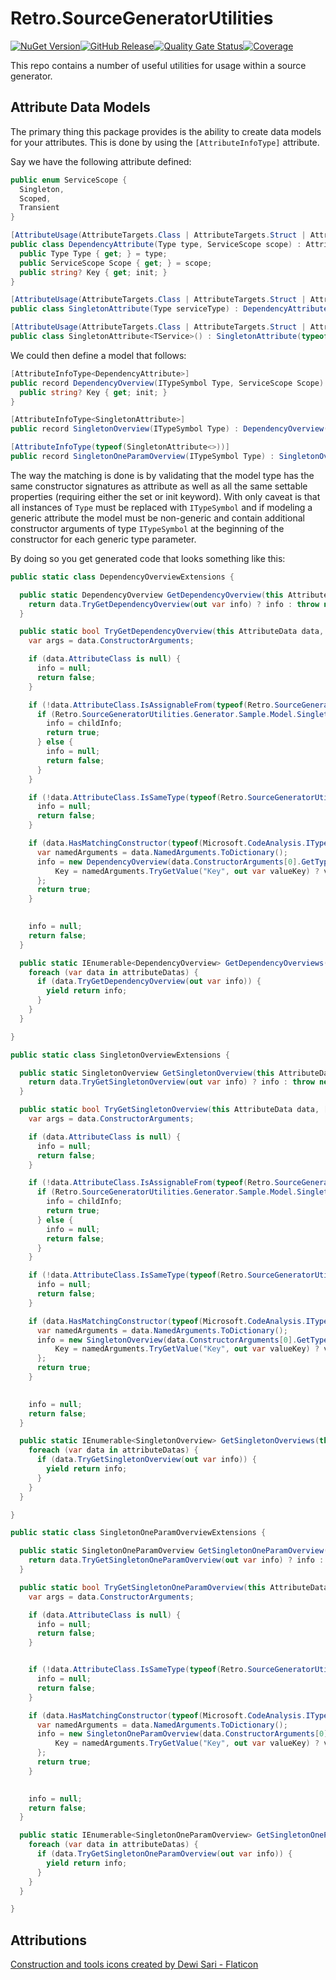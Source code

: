 ﻿# Retro.SourceGeneratorUtilities

[![NuGet Version](https://img.shields.io/nuget/v/Retro.SourceGeneratorUtilities?logo=nuget)](https://www.nuget.org/packages/Retro.SourceGeneratorUtilities)[![GitHub Release](https://img.shields.io/github/v/release/retroandchill/Retro.SourceGeneratorUtilities?logo=github)](https://github.com/retroandchill/Retro.SourceGeneratorUtilities)[![Quality Gate 
Status](https://sonarcloud.io/api/project_badges/measure?project=retroandchill_Retro.SourceGeneratorUtilities&metric=alert_status)](https://sonarcloud.io/summary/new_code?id=retroandchill_Retro.SourceGeneratorUtilities)[![Coverage](https://sonarcloud.io/api/project_badges/measure?project=retroandchill_Retro.SourceGeneratorUtilities&metric=coverage)](https://sonarcloud.io/summary/new_code?id=retroandchill_Retro.SourceGeneratorUtilities)

This repo contains a number of useful utilities for usage within a source generator.

## Attribute Data Models

The primary thing this package provides is the ability to create data models for your attributes. This is done by 
using the `[AttributeInfoType]` attribute.

Say we have the following attribute defined:
```csharp
public enum ServiceScope {
  Singleton,
  Scoped,
  Transient
}

[AttributeUsage(AttributeTargets.Class | AttributeTargets.Struct | AttributeTargets.Interface, AllowMultiple = true)]
public class DependencyAttribute(Type type, ServiceScope scope) : Attribute {
  public Type Type { get; } = type;
  public ServiceScope Scope { get; } = scope;
  public string? Key { get; init; }
}

[AttributeUsage(AttributeTargets.Class | AttributeTargets.Struct | AttributeTargets.Interface, AllowMultiple = true)]
public class SingletonAttribute(Type serviceType) : DependencyAttribute(serviceType, ServiceScope.Singleton);

[AttributeUsage(AttributeTargets.Class | AttributeTargets.Struct | AttributeTargets.Interface, AllowMultiple = true)]
public class SingletonAttribute<TService>() : SingletonAttribute(typeof(TService));
```

We could then define a model that follows:
```csharp
[AttributeInfoType<DependencyAttribute>]
public record DependencyOverview(ITypeSymbol Type, ServiceScope Scope) {
  public string? Key { get; init; }
}

[AttributeInfoType<SingletonAttribute>]
public record SingletonOverview(ITypeSymbol Type) : DependencyOverview(Type, ServiceScope.Singleton);

[AttributeInfoType(typeof(SingletonAttribute<>))]
public record SingletonOneParamOverview(ITypeSymbol Type) : SingletonOverview(Type);
```

The way the matching is done is by validating that the model type has the same constructor signatures as attribute 
as well as all the same settable properties (requiring either the set or init keyword). With only caveat is that all 
instances of `Type` must be replaced with `ITypeSymbol` and if modeling a generic attribute the model must be 
non-generic and contain additional constructor arguments of type `ITypeSymbol` at the beginning of the constructor 
for each generic type parameter.

By doing so you get generated code that looks something like this:
```csharp
public static class DependencyOverviewExtensions {

  public static DependencyOverview GetDependencyOverview(this AttributeData data) {
    return data.TryGetDependencyOverview(out var info) ? info : throw new InvalidOperationException("Cannot create Info");
  }  

  public static bool TryGetDependencyOverview(this AttributeData data, [NotNullWhen(true)] out DependencyOverview? info) {
    var args = data.ConstructorArguments;

    if (data.AttributeClass is null) {
      info = null;
      return false;
    }

    if (!data.AttributeClass.IsAssignableFrom(typeof(Retro.SourceGeneratorUtilities.Generator.Sample.Attributes.SingletonAttribute))) {
      if (Retro.SourceGeneratorUtilities.Generator.Sample.Model.SingletonOverviewExtensions.TryGetSingletonOverview(data, out var childInfo)) {
        info = childInfo;
        return true;
      } else {
        info = null;
        return false;
      }
    }

    if (!data.AttributeClass.IsSameType(typeof(Retro.SourceGeneratorUtilities.Generator.Sample.Attributes.DependencyAttribute))) {
      info = null;
      return false;
    }

    if (data.HasMatchingConstructor(typeof(Microsoft.CodeAnalysis.ITypeSymbol), typeof(Retro.SourceGeneratorUtilities.Generator.Sample.Attributes.ServiceScope))) {
      var namedArguments = data.NamedArguments.ToDictionary();
      info = new DependencyOverview(data.ConstructorArguments[0].GetTypedValue<Microsoft.CodeAnalysis.ITypeSymbol>(), data.ConstructorArguments[0].GetTypedValue<Retro.SourceGeneratorUtilities.Generator.Sample.Attributes.ServiceScope>()) {
          Key = namedArguments.TryGetValue("Key", out var valueKey) ? valueKey.GetTypedValue<string?>() : default,
      };
      return true;
    }
    

    info = null;
    return false;
  }

  public static IEnumerable<DependencyOverview> GetDependencyOverviews(this IEnumerable<AttributeData> attributeDatas) {
    foreach (var data in attributeDatas) {
      if (data.TryGetDependencyOverview(out var info)) {
        yield return info;
      }
    }
  }

}

public static class SingletonOverviewExtensions {

  public static SingletonOverview GetSingletonOverview(this AttributeData data) {
    return data.TryGetSingletonOverview(out var info) ? info : throw new InvalidOperationException("Cannot create Info");
  }  

  public static bool TryGetSingletonOverview(this AttributeData data, [NotNullWhen(true)] out SingletonOverview? info) {
    var args = data.ConstructorArguments;

    if (data.AttributeClass is null) {
      info = null;
      return false;
    }

    if (!data.AttributeClass.IsAssignableFrom(typeof(Retro.SourceGeneratorUtilities.Generator.Sample.Attributes.SingletonAttribute<>))) {
      if (Retro.SourceGeneratorUtilities.Generator.Sample.Model.SingletonOneParamOverviewExtensions.TryGetSingletonOneParamOverview(data, out var childInfo)) {
        info = childInfo;
        return true;
      } else {
        info = null;
        return false;
      }
    }

    if (!data.AttributeClass.IsSameType(typeof(Retro.SourceGeneratorUtilities.Generator.Sample.Attributes.SingletonAttribute))) {
      info = null;
      return false;
    }

    if (data.HasMatchingConstructor(typeof(Microsoft.CodeAnalysis.ITypeSymbol))) {
      var namedArguments = data.NamedArguments.ToDictionary();
      info = new SingletonOverview(data.ConstructorArguments[0].GetTypedValue<Microsoft.CodeAnalysis.ITypeSymbol>()) {
          Key = namedArguments.TryGetValue("Key", out var valueKey) ? valueKey.GetTypedValue<string?>() : default,
      };
      return true;
    }
    

    info = null;
    return false;
  }

  public static IEnumerable<SingletonOverview> GetSingletonOverviews(this IEnumerable<AttributeData> attributeDatas) {
    foreach (var data in attributeDatas) {
      if (data.TryGetSingletonOverview(out var info)) {
        yield return info;
      }
    }
  }

}

public static class SingletonOneParamOverviewExtensions {

  public static SingletonOneParamOverview GetSingletonOneParamOverview(this AttributeData data) {
    return data.TryGetSingletonOneParamOverview(out var info) ? info : throw new InvalidOperationException("Cannot create Info");
  }  

  public static bool TryGetSingletonOneParamOverview(this AttributeData data, [NotNullWhen(true)] out SingletonOneParamOverview? info) {
    var args = data.ConstructorArguments;

    if (data.AttributeClass is null) {
      info = null;
      return false;
    }


    if (!data.AttributeClass.IsSameType(typeof(Retro.SourceGeneratorUtilities.Generator.Sample.Attributes.SingletonAttribute<>))) {
      info = null;
      return false;
    }

    if (data.HasMatchingConstructor(typeof(Microsoft.CodeAnalysis.ITypeSymbol))) {
      var namedArguments = data.NamedArguments.ToDictionary();
      info = new SingletonOneParamOverview(data.ConstructorArguments[0].GetTypedValue<Microsoft.CodeAnalysis.ITypeSymbol>()) {
          Key = namedArguments.TryGetValue("Key", out var valueKey) ? valueKey.GetTypedValue<string?>() : default,
      };
      return true;
    }
    

    info = null;
    return false;
  }

  public static IEnumerable<SingletonOneParamOverview> GetSingletonOneParamOverviews(this IEnumerable<AttributeData> attributeDatas) {
    foreach (var data in attributeDatas) {
      if (data.TryGetSingletonOneParamOverview(out var info)) {
        yield return info;
      }
    }
  }

}
```

## Attributions
[Construction and tools icons created by Dewi Sari - Flaticon](https://www.flaticon.com/free-icons/construction-and-tools "construction and tools icons")